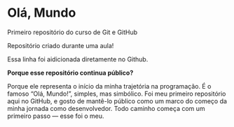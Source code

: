 # Olá, Mundo
Primeiro repositório do curso de Git e GitHub

Repositório criado durante uma aula!

Essa linha foi aidicionada diretamente no Github.

**Porque esse repositório continua público?**

Porque ele representa o início da minha trajetória na programação. É o famoso “Olá, Mundo!”, simples, mas simbólico. Foi meu primeiro repositório aqui no GitHub, e gosto de mantê-lo público como um marco do começo da minha jornada como desenvolvedor. Todo caminho começa com um primeiro passo — esse foi o meu.